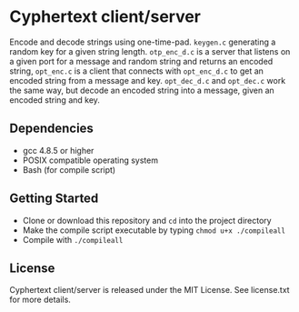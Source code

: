 # Cyphertext client/server

Encode and decode strings using one-time-pad. `keygen.c` generating a random key for a given string length. `otp_enc_d.c` is a server that listens on a given port for a message and random string and returns an encoded string, `opt_enc.c` is a client that connects with `opt_enc_d.c` to get an encoded string from a message and key. `opt_dec_d.c` and `opt_dec.c` work the same way, but decode an encoded string into a message, given an encoded string and key.

## Dependencies

* gcc 4.8.5 or higher
* POSIX compatible operating system
* Bash (for compile script)

## Getting Started

* Clone or download this repository and `cd` into the project directory
* Make the compile script executable by typing `chmod u+x ./compileall`
* Compile with `./compileall`

## License

Cyphertext client/server is released under the MIT License. See license.txt for more details.